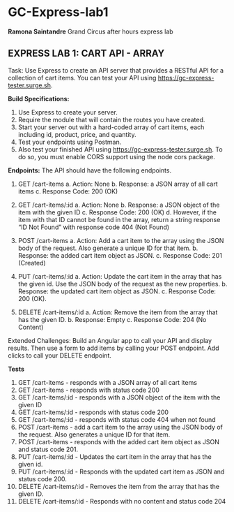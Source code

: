 # GC-Express-lab1
**Ramona Saintandre**
Grand Circus after hours express lab

## EXPRESS LAB 1: CART API - ARRAY

Task: Use Express to create an API server that provides a RESTful API for a collection of cart
items. You can test your API using https://gc-express-tester.surge.sh.

**Build Specifications:**
1. Use Express to create your server.
2. Require the module that will contain the routes you have created.
3. Start your server out with a hard-coded array of cart items, each including id, product,
price, and quantity.
4. Test your endpoints using Postman.
5. Also test your finished API using https://gc-express-tester.surge.sh. To do so, you must
enable CORS support using the node cors package.

**Endpoints:**
The API should have the following endpoints.
1. GET /cart-items
   a. Action: None
   b. Response: a JSON array of all cart items
   c. Response Code: 200 (OK)
   
2. GET /cart-items/:id
   a. Action: None
   b. Response: a JSON object of the item with the given ID
   c. Response Code: 200 (OK)
   d. However, if the item with that ID cannot be found in the array, return a string
   response “ID Not Found” with response code 404 (Not Found)
   
3. POST /cart-items
   a. Action: Add a cart item to the array using the JSON body of the request. Also
   generate a unique ID for that item.
   b. Response: the added cart item object as JSON.
   c. Response Code: 201 (Created)
   
4. PUT /cart-items/:id
   a. Action: Update the cart item in the array that has the given id. Use the JSON
   body of the request as the new properties.
   b. Response: the updated cart item object as JSON.
   c. Response Code: 200 (OK).
   
5. DELETE /cart-items/:id
   a. Action: Remove the item from the array that has the given ID.
   b. Response: Empty
   c. Response Code: 204 (No Content)
   
Extended Challenges: Build an Angular app to call your API and display results. Then use a
form to add items by calling your POST endpoint. Add clicks to call your DELETE endpoint.

**Tests**

1. GET /cart-items - responds with a JSON array of all cart items
2. GET /cart-items - responds with status code 200
3. GET /cart-items/:id - responds with a JSON object of the item with the given ID
4. GET /cart-items/:id - responds with status code 200
5. GET /cart-items/:id - responds with status code 404 when not found
6. POST /cart-items - add a cart item to the array using the JSON body of the request.
   Also generates a unique ID for that item.
7. POST /cart-items - responds with the added cart item object as JSON and status
   code 201.
8. PUT /cart-items/:id - Updates the cart item in the array that has the given id.
9. PUT /cart-items/:id - Responds with the updated cart item as JSON and status code
   200.
10. DELETE /cart-items/:id - Removes the item from the array that has the given ID.
11. DELETE /cart-items/:id - Responds with no content and status code 204
